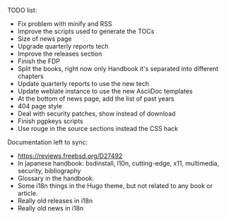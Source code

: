 TODO list:

- Fix problem with minify and RSS
- Improve the scripts used to generate the TOCs
- Size of news page
- Upgrade quarterly reports tech
- Improve the releases section
- Finish the FDP
- Split the books, right now only Handbook it's separated into different chapters
- Update quarterly reports to use the new tech
- Update weblate instance to use the new AsciiDoc templates
- At the bottom of news page, add the list of past years
- 404 page style
- Deal with security patches, show instead of download
- Finish pgpkeys scripts
- Use rouge in the source sections instead the CSS hack


Documentation left to sync:

- https://reviews.freebsd.org/D27492
- In japanese handbook: bsdinstall, l10n, cutting-edge, x11, multimedia, security, bibliography
- Glossary in the handbook.
- Some i18n things in the Hugo theme, but not related to any book or article.
- Really old releases in i18n
- Really old news in i18n
